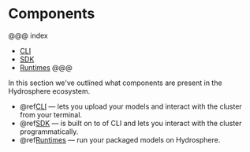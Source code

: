 # Components

@@@ index
* [CLI](cli.md)
* [SDK](sdk.md)
* [Runtimes](runtimes.md)
@@@

In this section we've outlined what components are present in the 
Hydrosphere ecosystem.

* @ref[CLI](cli.md) — lets you upload your models and interact with the 
cluster from your terminal.
* @ref[SDK](sdk.md) — is built on to of CLI and lets you interact with 
the cluster programmatically. 
* @ref[Runtimes](runtimes.md) — run your packaged models on Hydrosphere. 